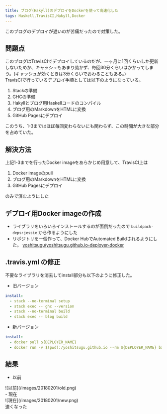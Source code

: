 ```yaml
---
title: ブログ(Hakyll)のデプロイをDockerを使って高速化した
tags: Haskell,TravisCI,Hakyll,Docker
---
```

このブログのデプロイが遅いのが苦痛だったので対策した。<!--more-->

## 問題点
このブログはTravisCIでデプロイしているのだが、一ヶ月に1回くらいしか更新しないためか、キャッシュもあまり効かず、毎回30分くらいはかかってしまう。(キャッシュが効くときは3分くらいでおわることもある。)  
TravisCIで行っているデプロイ手順としては以下のようになっている。

1. Stackの準備
2. GHCの準備
3. Hakyllとブログ用Haskellコードのコンパイル
4. ブログ用のMarkdownをHTMLに変換
5. GitHub Pagesにデプロイ

このうち、1-3まではほぼ毎回変わらないにも関わらず、この時間が大きな部分を占めていた。

## 解決方法
上記1-3までを行ったDocker imageをあらかじめ用意して、TravisCI上は

1. Docker imageのpull
2. ブログ用のMarkdownをHTMLに変換
3. GitHub Pagesにデプロイ

のみで済むようにした

## デプロイ用Docker imageの作成
- ライブラリをいろいろインストールするのが面倒だったので `buildpack-deps:jessie` から作るようにした
- リポジトリを一個作って、Docker HubでAutomated Buildされるようにした。
  [yoshitsugu/yoshitsugu.github.io-deployer-docker](https://github.com/yoshitsugu/yoshitsugu.github.io-deployer-docker)


## .travis.yml の修正

不要なライブラリを消去してinstall部分も以下のように修正した。  

- 旧バージョン

```yaml
install:
  - stack --no-terminal setup
  - stack exec -- ghc --version
  - stack --no-terminal build
  - stack exec -- blog build
```

- 新バージョン

```yaml
install:
  - docker pull ${DEPLOYER_NAME}
  - docker run -v $(pwd):/yoshitsugu.github.io --rm ${DEPLOYER_NAME} bash -c "cd /yoshitsugu.github.io && LC_ALL=C.UTF-8 stack exec -- blog build"
```
 

## 結果
- 以前
<div>![以前](/images/20180201/old.png)</div>
- 現在
<div>![現在](/images/20180201/new.png)</div>
速くなった
